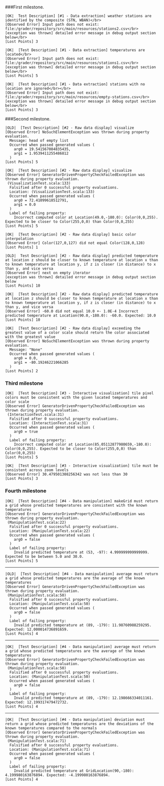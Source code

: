 ###First milestone.

    |OK|  Test Description] [#1 - Data extraction] weather stations are identified by the composite (STN, WBAN)</br>
    [Observed Error] Input path does not exist: file:/grader/repository/src/main/resources/stations2.csv</br>
    [exception was thrown] detailed error message in debug output section below</br>
    [Lost Points] 3

    |OK|  [Test Description] [#1 - Data extraction] temperatures are located</br>
    [Observed Error] Input path does not exist: file:/grader/repository/src/main/resources/stations1.csv</br>
    [exception was thrown] detailed error message in debug output section below</br>
    [Lost Points] 5

    |OK|  [Test Description] [#1 - Data extraction] stations with no location are ignored</br></br>
    [Observed Error] Input path does not exist: file:/grader/repository/src/main/resources/empty-stations.csv</br>
    [exception was thrown] detailed error message in debug output section below</br>
    [Lost Points] 3


###Second milestone.

    |OLD|  [Test Description] [#2 - Raw data display] visualize
    [Observed Error] NoSuchElementException was thrown during property evaluation.
      Message: head of empty list
      Occurred when passed generated values (
        arg0 = 19.541567084835435,
        arg1 = 1.9539411255486812
      )
    [Lost Points] 5
    
    |OK|  [Test Description] [#2 - Raw data display] visualize
    [Observed Error] GeneratorDrivenPropertyCheckFailedException was thrown during property evaluation.
     (VisualizationTest.scala:133)
      Falsified after 0 successful property evaluations.
      Location: (VisualizationTest.scala:133)
      Occurred when passed generated values (
        arg0 = 72.41099618512791,
        arg1 = 0.0
      )
      Label of failing property:
        Incorrect computed color at Location(49.0,-180.0): Color(0,0,255). Expected to be closer to Color(255,0,0) than Color(0,0,255)
    [Lost Points] 5

    |OK|  [Test Description] [#2 - Raw data display] basic color interpolation
    [Observed Error] Color(127,0,127) did not equal Color(128,0,128)
    [Lost Points] 1

    |OLD|  Test Description] [#2 - Raw data display] predicted temperature at location z should be closer to known temperature at location x than to known temperature at location y, if z is closer (in distance) to x than y, and vice versa
    [Observed Error] next on empty iterator
    [exception was thrown] detailed error message in debug output section below
    [Lost Points] 10
    
    |OK|  [Test Description] [#2 - Raw data display] predicted temperature at location z should be closer to known temperature at location x than to known temperature at location y, if z is closer (in distance) to x than y, and vice versa
    [Observed Error] -60.0 did not equal 10.0 +- 1.0E-4 Incorrect predicted temperature at Location(90.0,-180.0): -60.0. Expected: 10.0
    [Lost Points] 10
    
    |OK|  [Test Description] [#2 - Raw data display] exceeding the greatest value of a color scale should return the color associated with the greatest value
    [Observed Error] NoSuchElementException was thrown during property evaluation.
      Message: "None"
      Occurred when passed generated values (
        arg0 = 0.0,
        arg1 = -80.19246221066285
      )
    [Lost Points] 2
    
### Third milestone

    |OK|  [Test Description] [#3 - Interactive visualization] tile pixel colors must be consistent with the given located temperatures and color scale
    [Observed Error] GeneratorDrivenPropertyCheckFailedException was thrown during property evaluation.
     (InteractionTest.scala:31)
      Falsified after 0 successful property evaluations.
      Location: (InteractionTest.scala:31)
      Occurred when passed generated values (
        arg0 = true
      )
      Label of failing property:
        Incorrect computed color at Location(85.05112877980659,-180.0): Color(0,0,255). Expected to be closer to Color(255,0,0) than Color(0,0,255)
    [Lost Points] 5
    
    |OK|  [Test Description] [#3 - Interactive visualization] tile must be consistent across zoom levels
    [Observed Error] 30.479501308256342 was not less than 30
    [Lost Points] 3
    
### Fourth milestone

    |OK|  [Test Description] [#4 - Data manipulation] makeGrid must return a grid whose predicted temperatures are consistent with the known temperatures
    [Observed Error] GeneratorDrivenPropertyCheckFailedException was thrown during property evaluation.
     (ManipulationTest.scala:22)
      Falsified after 0 successful property evaluations.
      Location: (ManipulationTest.scala:22)
      Occurred when passed generated values (
        arg0 = false
      )
      Label of failing property:
        Invalid predicted temperature at (53, -97): 4.999999999999999. Expected to be between 5.0 and 30.0.
    [Lost Points] 5
---
    |OLD|  [Test Description] [#4 - Data manipulation] average must return a grid whose predicted temperatures are the average of the known temperatures
    [Observed Error] GeneratorDrivenPropertyCheckFailedException was thrown during property evaluation.
     (ManipulationTest.scala:50)
      Falsified after 0 successful property evaluations.
      Location: (ManipulationTest.scala:50)
      Occurred when passed generated values (
        arg0 = false
      )
      Label of failing property:
        Invalid predicted temperature at (89, -179): 11.98760988259295. Expected: 12.000014736891659.
    [Lost Points] 4
---
    |OK|  [Test Description] [#4 - Data manipulation] average must return a grid whose predicted temperatures are the average of the known temperatures
    [Observed Error] GeneratorDrivenPropertyCheckFailedException was thrown during property evaluation.
     (ManipulationTest.scala:50)
      Falsified after 0 successful property evaluations.
      Location: (ManipulationTest.scala:50)
      Occurred when passed generated values (
        arg0 = false
      )
      Label of failing property:
        Invalid predicted temperature at (89, -179): 12.198666334011161. Expected: 12.199317479472732.
    [Lost Points] 4
---
    |OK|  [Test Description] [#4 - Data manipulation] deviation must return a grid whose predicted temperatures are the deviations of the known temperatures compared to the normals
    [Observed Error] GeneratorDrivenPropertyCheckFailedException was thrown during property evaluation.
     (ManipulationTest.scala:71)
      Falsified after 0 successful property evaluations.
      Location: (ManipulationTest.scala:71)
      Occurred when passed generated values (
        arg0 = false
      )
      Label of failing property:
        Invalid predicted temperature at GridLocation(90,-180): 4.199980163876894. Expected: -4.199980163876894.
    [Lost Points] 4
    
    